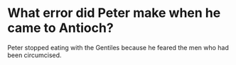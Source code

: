 # What error did Peter make when he came to Antioch?

Peter stopped eating with the Gentiles because he feared the men who had been circumcised.
